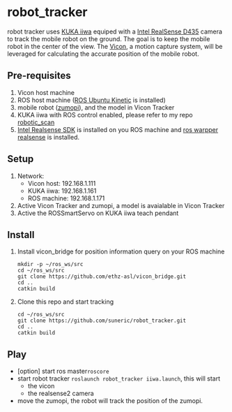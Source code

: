# robot_tracker

robot tracker uses [KUKA iiwa](https://www.kuka.com/en-us/products/robotics-systems/industrial-robots/lbr-iiwa) equiped with a [Intel RealSense D435](https://www.intelrealsense.com/depth-camera-d435/) camera to track the mobile robot on the ground. The goal is to keep the mobile robot in the center of the view. The [Vicon](https://www.vicon.com/), a motion capture system, will be leveraged for calculating the accurate position of the mobile robot.  

## Pre-requisites
1. Vicon host machine
2. ROS host machine ([ROS Ubuntu Kinetic](https://note.youdao.com/) is installed)
3. mobile robot ([zumopi](https://github.com/linZHank/zumo_pi)), and the model in Vicon Tracker
4. KUKA iiwa with ROS control enabled, please refer to my repo [robotic_scan](https://github.com/suneric/robotic_scan)
5. [Intel Realsense SDK](https://github.com/IntelRealSense/librealsense
) is installed on you ROS machine and [ros warpper realsense](https://github.com/IntelRealSense/realsense-ros) is installed.

## Setup
1. Network:
    - Vicon host: 192.168.1.111
    - KUKA iiwa: 192.168.1.161
    - ROS machine: 192.168.1.171
2. Active Vicon Tracker and zumopi, a model is avaialable in Vicon Tracker  
3. Active the ROSSmartServo on KUKA iiwa teach pendant


## Install
1. Install vicon_bridge for position information query on your ROS machine
    ```
    mkdir -p ~/ros_ws/src
    cd ~/ros_ws/src
    git clone https://github.com/ethz-asl/vicon_bridge.git
    cd ..
    catkin build
    ```
2. Clone this repo and start tracking
    ```
    cd ~/ros_ws/src
    git clone https://github.com/suneric/robot_tracker.git
    cd ..
    catkin build
    ```

## Play
- [option] start ros master```roscore```
- start robot tracker ```roslaunch robot_tracker iiwa.launch```, this will start 
    - the vicon 
    - the realsense2 camera
- move the zumopi, the robot will track the position of the zumopi.
